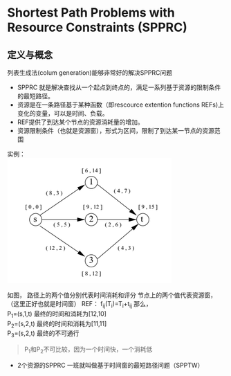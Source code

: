 # Shortest Path Problems with Resource Constraints (SPPRC)

## 定义与概念

列表生成法(colum generation)能够非常好的解决SPPRC问题

* SPPRC 就是解决查找从一个起点到终点的，满足一系列基于资源的限制条件的最短路径。 
* 资源是在一条路径基于某种函数（即rescource extention functions REFs)上变化的变量，可以是时间、负载。
* REF提供了到达某个节点的资源消耗量的增加。
* 资源限制条件（也就是资源窗），形式为区间，限制了到达某一节点的资源范围

实例：  
![image](https://github.com/YujieLu/pathplaning/blob/master/literature/Figures/fig1.png)

如图，
路径上的两个值分别代表时间消耗和评分
节点上的两个值代表资源窗，（这里正好也就是时间窗）
REF： f<sub>ij</sub>(T<sub>i</sub>)=T<sub>i</sub>+t<sub>ij</sub>
那么，  
P<sub>1</sub>=(s,1,t) 最终的时间和消耗为[12,10]  
P<sub>2</sub>=(s,2,t) 最终的时间和消耗为[11,11]  
P<sub>3</sub>=(s,2,t) 最终的不可通行  

> P<sub>1</sub>和P<sub>2</sub>不可比较，因为一个时间快，一个消耗低

* 2个资源的SPPRC 一班就叫做基于时间窗的最短路径问题（SPPTW）